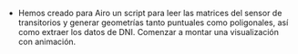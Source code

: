 - Hemos creado para Airo un script para leer las matrices del sensor de transitorios y generar geometrías tanto puntuales como poligonales, así como extraer los datos de DNI. Comenzar a montar una visualización con animación.